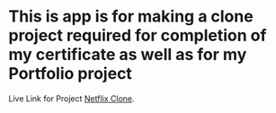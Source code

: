 # This is app is for making a clone project required for completion of my certificate as well as for my Portfolio project

Live Link for Project [Netflix Clone](https://github.com/facebook/create-react-app).

